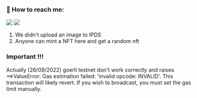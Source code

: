 ### 📩 How to reach me: 

[![](https://img.shields.io/badge/Kaggle-20BEFF?style=for-the-badge&logo=Kaggle&logoColor=white)](https://www.kaggle.com/francescoliveras)
[![](https://img.shields.io/badge/LinkedIn-0077B5?style=for-the-badge&logo=linkedin&logoColor=white)](https://www.linkedin.com/in/francesc-oliveras-perez)


1. We didn't upload an image to IPDS
2. Anyone can mint a NFT here and get a random nft


### Important !!!
Actually (26/09/2022) goerli testnet don't work correctly and raises ==>ValueError: Gas estimation failed: 'invalid opcode: INVALID'. This transaction will likely revert. If you wish to broadcast, you must set the gas limit manually.
